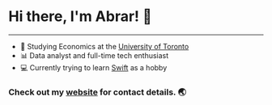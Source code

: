# Hi there, I'm Abrar! 👋
---

- 🏫 Studying Economics at the [University of Toronto](https://www.utoronto.ca)
- 📊 Data analyst and full-time tech enthusiast
- 💻 Currently trying to learn [Swift](https://developer.apple.com/swift/) as a hobby  

### Check out my [website](https://abrarnasir.com) for contact details. 🌏
